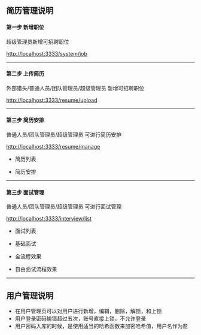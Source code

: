 ## 简历管理说明

#### 第一步 新增职位

超级管理员新增可招聘职位

<http://localhost:3333/system/job>

---

#### 第二步 上传简历

外部猎头/普通人员/团队管理员/超级管理员 新增可招聘职位

<http://localhost:3333/resume/upload>

---

#### 第三步 简历安排

普通人员/团队管理员/超级管理员 可进行简历安排

<http://localhost:3333/resume/manage>

- 简历列表

- 简历安排

---

#### 第三步 面试管理

普通人员/团队管理员/超级管理员 可进行面试管理

<http://localhost:3333/interview/list>

- 面试列表

- 基础面试

- 全流程效果

- 自由面试流程效果

---

## 用户管理说明

- 在用户管理页可以对用户进行新增，编辑，删除，解锁，和上锁
- 用户登录密码输错超过五次，账号直接上锁，不允许登录
- 用户密码入库的时候，是使用适当的哈希函数来加密哈希值，用户名作为盐
